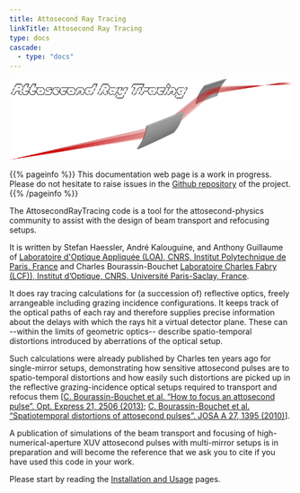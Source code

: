 ```yaml
---
title: Attosecond Ray Tracing
linkTitle: Attosecond Ray Tracing
type: docs
cascade:
  - type: "docs"
---
```


![A rendering of two toroidal mirrors with an intermediate collimated section.](doc_illustrationrender.png)

{{% pageinfo %}}
This documentation web page is a work in progress. Please do not hesitate to raise issues in the [Github repository](https://github.com/mightymightys/AttosecondRaytracing) of the project.
{{% /pageinfo %}}

The AttosecondRayTracing code is a tool for the attosecond-physics community to assist with the design of beam transport and refocusing setups. 

It is written by Stefan Haessler, André Kalouguine, and Anthony Guillaume of
[Laboratoire d'Optique Appliquée (LOA), CNRS, Institut Polytechnique de Paris, France](https://loa.ensta-paris.fr/research/pco-research-group/)
and Charles Bourassin-Bouchet [Laboratoire Charles Fabry (LCF)), Institut d’Optique, CNRS, Université Paris-Saclay, France](https://www.lcf.institutoptique.fr/en/groups/optique-xuv).

It does ray tracing calculations for (a succession of) reflective optics, freely arrangeable including grazing incidence configurations.
It keeps track of the optical paths of each ray and therefore supplies precise information about the delays with which
the rays hit a virtual detector plane. These can --within the limits of geometric optics-- describe spatio-temporal distortions
introduced by aberrations of the optical setup.

Such calculations were already published by Charles ten years ago for single-mirror setups, demonstrating how
sensitive attosecond pulses are to spatio-temporal distortions and how easily such distortions are picked up in
the reflective grazing-incidence optical setups required to transport and refocus them
[[C. Bourassin-Bouchet et al. “How to focus an attosecond pulse”. Opt.
Express 21, 2506 (2013)](http://dx.doi.org/10.1364/oe.21.002506); [C. Bourassin-Bouchet et al. “Spatiotemporal distortions of
attosecond pulses”. JOSA A 27, 1395 (2010)](https://www.osapublishing.org/josaa/abstract.cfm?uri=josaa-27-6-1395)].

A publication of simulations of the beam transport and focusing of high-numerical-aperture XUV attosecond pulses
with multi-mirror setups is in preparation and will become the reference that we ask you to cite if you have used
this code in your work.


Please start by reading the [Installation and Usage](usage) pages.
